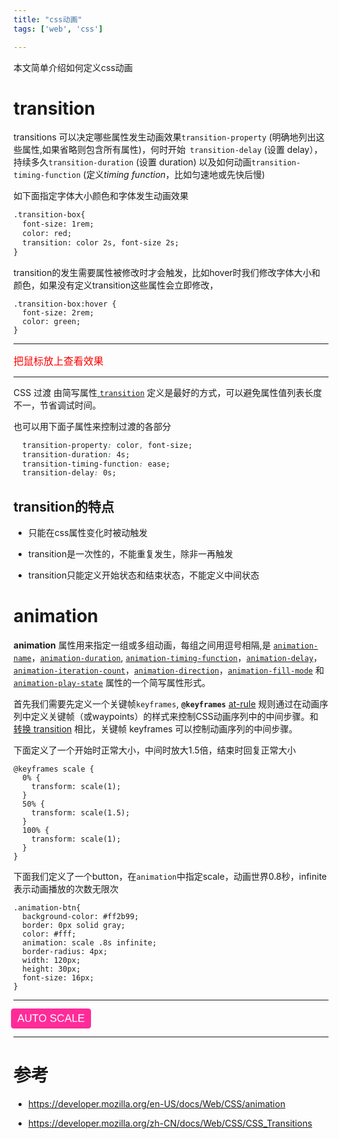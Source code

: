 ```yaml
---
title: "css动画"
tags: ['web', 'css']

---
```


本文简单介绍如何定义css动画

# transition

transitions 可以决定哪些属性发生动画效果`transition-property` (明确地列出这些属性,如果省略则包含所有属性)，何时开始` transition-delay` (设置 delay），持续多久`transition-duration` (设置 duration) 以及如何动画`transition-timing-function` (定义*timing function*，比如匀速地或先快后慢)

如下面指定字体大小颜色和字体发生动画效果

```html
.transition-box{
  font-size: 1rem;
  color: red;
  transition: color 2s, font-size 2s;
}

```

transition的发生需要属性被修改时才会触发，比如hover时我们修改字体大小和颜色，如果没有定义transition这些属性会立即修改，

```
.transition-box:hover {
  font-size: 2rem;
  color: green;
}
```


---

<style>
.transition-box{
  font-size: 1rem;
  color: red;
  transition: color 2s, font-size 2s;
}
.transition-box:hover {
  font-size: 3rem;
  color: green;
}
</style>
<div class="transition-box">
  把鼠标放上查看效果
</div>

---

CSS 过渡 由简写属性[ ](https://developer.mozilla.org/en-US/docs/CSS/transition)[`transition`](https://developer.mozilla.org/zh-CN/docs/Web/CSS/transition) 定义是最好的方式，可以避免属性值列表长度不一，节省调试时间。

也可以用下面子属性来控制过渡的各部分

```css
  transition-property: color, font-size;
  transition-duration: 4s;
  transition-timing-function: ease;
  transition-delay: 0s;
```


## transition的特点

+ 只能在css属性变化时被动触发
+ transition是一次性的，不能重复发生，除非一再触发

+ transition只能定义开始状态和结束状态，不能定义中间状态

# animation

**animation** 属性用来指定一组或多组动画，每组之间用逗号相隔,是 [`animation-name`](https://developer.mozilla.org/zh-CN/docs/Web/CSS/animation-name)，[`animation-duration`](https://developer.mozilla.org/zh-CN/docs/Web/CSS/animation-duration), [`animation-timing-function`](https://developer.mozilla.org/zh-CN/docs/Web/CSS/animation-timing-function)，[`animation-delay`](https://developer.mozilla.org/zh-CN/docs/Web/CSS/animation-delay)，[`animation-iteration-count`](https://developer.mozilla.org/zh-CN/docs/Web/CSS/animation-iteration-count)，[`animation-direction`](https://developer.mozilla.org/zh-CN/docs/Web/CSS/animation-direction)，[`animation-fill-mode`](https://developer.mozilla.org/zh-CN/docs/Web/CSS/animation-fill-mode) 和 [`animation-play-state`](https://developer.mozilla.org/zh-CN/docs/Web/CSS/animation-play-state) 属性的一个简写属性形式。



首先我们需要先定义一个关键帧`keyframes`, **`@keyframes`** [at-rule](https://developer.mozilla.org/zh-CN/docs/Web/CSS/At-rule) 规则通过在动画序列中定义关键帧（或waypoints）的样式来控制CSS动画序列中的中间步骤。和 [转换 transition](https://developer.mozilla.org/zh-CN/docs/Web/CSS/CSS_Transitions) 相比，关键帧 keyframes 可以控制动画序列的中间步骤。

下面定义了一个开始时正常大小，中间时放大1.5倍，结束时回复正常大小

```
@keyframes scale {
  0% {
    transform: scale(1);
  }
  50% {
    transform: scale(1.5);
  }
  100% {
    transform: scale(1);
  }
}
```

下面我们定义了一个button，在`animation`中指定scale，动画世界0.8秒，infinite表示动画播放的次数无限次

```
.animation-btn{
  background-color: #ff2b99;
  border: 0px solid gray;
  color: #fff;
  animation: scale .8s infinite;
  border-radius: 4px;
  width: 120px;
  height: 30px;
  font-size: 16px;
}
```


---

<style>
@keyframes scale {
  0% {
    transform: scale(1);
  }
  50% {
    transform: scale(1.5);
  }
  100% {
    transform: scale(1);
  }
}
.animation-btn{
  background-color: #ff2b99;
  border: 0px solid gray;
  color: #fff;
  animation: scale .8s infinite;
  border-radius: 4px;
  width: 120px;
  height: 30px;
  font-size: 16px;
}
</style>
<button class="animation-btn">AUTO SCALE</button>

---




# 参考

+ https://developer.mozilla.org/en-US/docs/Web/CSS/animation

+ https://developer.mozilla.org/zh-CN/docs/Web/CSS/CSS_Transitions

